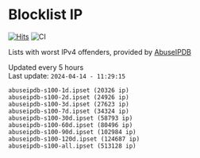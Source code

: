 # Blocklist IP

[![Hits](https://hits.seeyoufarm.com/api/count/incr/badge.svg?url=https%3A%2F%2Fgithub.com%2Fborestad%2Fblocklist-ip%2F&count_bg=%2379C83D&title_bg=%23555555&icon=&icon_color=%23E7E7E7&title=hits&edge_flat=false)](https://hits.seeyoufarm.com)  ![CI](https://img.shields.io/github/workflow/status/borestad/blocklist-ip/CI?style=flat-square)

Lists with worst IPv4 offenders, provided by [AbuseIPDB](https://www.abuseipdb.com/)

<!-- FOOTER-PLACEHOLDER -->
Updated every 5 hours<br>
Last update: `2024-04-14 - 11:29:15`
```
abuseipdb-s100-1d.ipset (20326 ip)
abuseipdb-s100-2d.ipset (24926 ip)
abuseipdb-s100-3d.ipset (27623 ip)
abuseipdb-s100-7d.ipset (34324 ip)
abuseipdb-s100-30d.ipset (58793 ip)
abuseipdb-s100-60d.ipset (80496 ip)
abuseipdb-s100-90d.ipset (102984 ip)
abuseipdb-s100-120d.ipset (124687 ip)
abuseipdb-s100-all.ipset (513128 ip)
```
